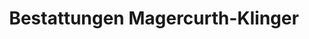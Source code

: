 ---
title: "Bestattungen Magercurth-Klinger"
url: /nienburg-weser/bestattungen-magercurth-klinger/
shop: Bestattungen
---